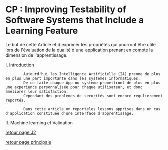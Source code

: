 # CP : Improving Testability of Software Systems that Include a Learning Feature

Le but de cette Article et d'exprimer les propriétés  qui pourront être utile lors de l'évaluation de la qualité d'une application prenant en compte la dimension de l'apprentissage.

I. Introduction

            Aujourd'hui les Intelligence Artificielle (IA) prenne de plus en plus une part importante dans les systemes informatiques.
            De ce faite chaque App ou systeme promettront de plus en plus une experience personnalisée pour chaque utilisateur, et donc améliorer leur satisfaction.
            Cependant des problemes de securités sont encore regulierement reportés.

            Dans cette article on reporteles lessons apprises dans un cas d'application constituée d'une interface d'apprentissage.

II. Machine learning et Validation



[retour page J2](../journal/j2.mkd)

[retour page principale](../ListeDeNotes.mkd)